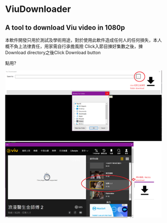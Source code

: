 # ViuDownloader
 A tool to download Viu video in 1080p
 ---------------------------------------
 本軟件開發只用於測試及學術用途，對於使用此軟件造成任何人的任何損失，本人概不負上法律責任，用家需自行承擔風險
 Click入節目揀好集數之後，揀Download directory之後Click Download button

 點用?
 
 ![1. 揀好Download路徑先](/tutorial/selectDir.png)
 ![2. Click Download制等佢download完會顯示download successfully](/tutorial/download.png)